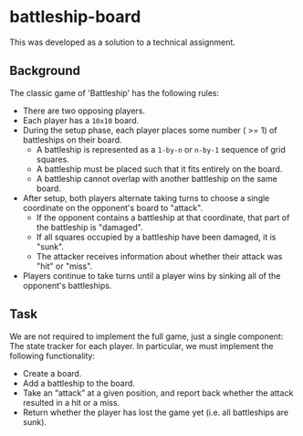 
# battleship-board

This was developed as a solution to a technical assignment.

## Background

The classic game of 'Battleship' has the following rules:

* There are two opposing players.
* Each player has a `10x10` board.
* During the setup phase, each player places some number ( >= 1) of battleships on their board.
	* A battleship is represented as a `1-by-n` or `n-by-1` sequence of grid squares.
	* A battleship must be placed such that it fits entirely on the board.
	* A battleship cannot overlap with another battleship on the same board.
* After setup, both players alternate taking turns to choose a single coordinate on the opponent's board to "attack".
	* If the opponent contains a battleship at that coordinate, that part of the battleship is "damaged".
	* If all squares occupied by a battleship have been damaged, it is "sunk".
	* The attacker receives information about whether their attack was "hit" or "miss".
* Players continue to take turns until a player wins by sinking all of the opponent's battleships.

## Task

We are not required to implement the full game, just a single component: The state tracker for each player. 
In particular, we must implement the following functionality:
* Create a board.
* Add a battleship to the board.
* Take an “attack” at a given position, and report back whether the attack resulted in a hit or a miss.
* Return whether the player has lost the game yet (i.e. all battleships are sunk).
